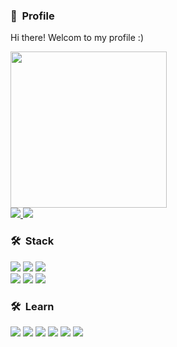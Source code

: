 <h3><b>🌱&nbsp Profile </b></h3>

Hi there! Welcom to my profile :)
<p>
<a href="https://github.com/anuraghazra/github-readme-stats">
<img style="width:250px;" src="https://github-readme-stats.vercel.app/api?username=kokbee&bg_color=15,FC7A00,FCE100&title_color=fff&text_color=fff&count_private=true&locale=kr&custom_title=김민수(kokbee)의%20Github%20통계"/>
</a>
<br />
<a href="https://kokbee.github.io/">
    <img src="https://img.shields.io/badge/Blog-0E83CD?style=flat-square&logo=Hexo&logoColor=white"/>
</a>
<a href="https://www.notion.so/Hivebin-3f7f92558c9343c986fe21138cb050ef">
    <img src="https://img.shields.io/badge/Notion-000000?style=flat-square&logo=Notion&logoColor=white"/>
</a>
</p>

<h3><b>🛠&nbsp Stack</b></h3>


<img src="https://img.shields.io/badge/Node.js-339933?style=flat-square&logo=Node.js&logoColor=white"/> <img src="https://img.shields.io/badge/Python-00599C?style=flat-square&logo=Python&logoColor=white"/> <img src="https://img.shields.io/badge/Go-00599C?style=flat-square&logo=Go&logoColor=white"/> <br />
<img src="https://img.shields.io/badge/MongoDB-47A248?style=flat-square&logo=MongoDB&logoColor=white"/> <img src="https://img.shields.io/badge/MySQL-4479A1?style=flat-square&logo=MySQL&logoColor=white"/> <img src="https://img.shields.io/badge/PostgreSQL-4169E1?style=flat-square&logo=PostgreSQL&logoColor=white"/>


<h3><b>🛠&nbsp Learn</b></h3>

<img src="https://img.shields.io/badge/NestJS-E0234E?style=flat-square&logo=NestJS&logoColor=white" /> <img src="https://img.shields.io/badge/Vue.js-4FC08D?style=flat-square&logo=Vue.js&logoColor=white"> <img src="https://img.shields.io/badge/Redis-DC382D?style=flat-square&logo=Redis&logoColor=white" /> <img src="https://img.shields.io/badge/RabbitMQ-FF6600?style=flat-square&logo=RabbitMQ&logoColor=white" /> <img src="https://img.shields.io/badge/AWS-232F3E?style=flat-square&logo=Amazon+AWS&logoColor=white" /> <img src="https://img.shields.io/badge/Kubernetes-326CE5?style=flat-square&logo=Kubernetes&logoColor=white" /> 
